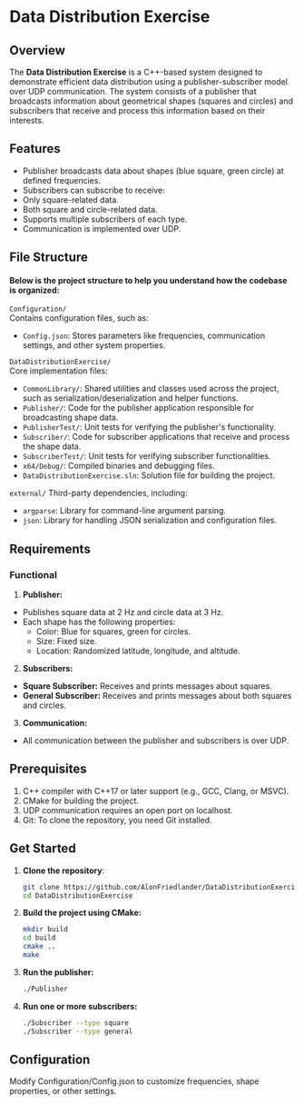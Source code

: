 # Data Distribution Exercise

## Overview
The **Data Distribution Exercise** is a C++-based system designed to demonstrate efficient data distribution using a publisher-subscriber model over UDP communication. The system consists of a publisher that broadcasts information about geometrical shapes (squares and circles) and subscribers that receive and process this information based on their interests.

## Features
* Publisher broadcasts data about shapes (blue square, green circle) at defined frequencies.
* Subscribers can subscribe to receive:
* Only square-related data.
* Both square and circle-related data.
* Supports multiple subscribers of each type.
* Communication is implemented over UDP.

## File Structure
#### Below is the project structure to help you understand how the codebase is organized:
```Configuration/```    
Contains configuration files, such as:
* ```Config.json```: Stores parameters like frequencies, communication settings, and other system properties.

```DataDistributionExercise/```    
Core implementation files:

* ```CommonLibrary/```: Shared utilities and classes used across the project, such as serialization/deserialization and helper functions.
* ```Publisher/```: Code for the publisher application responsible for broadcasting shape data.
* ```PublisherTest/```: Unit tests for verifying the publisher's functionality.
* ```Subscriber/```: Code for subscriber applications that receive and process the shape data.
* ```SubscriberTest/```: Unit tests for verifying subscriber functionalities.
* ```x64/Debug/```: Compiled binaries and debugging files.
* ```DataDistributionExercise.sln```: Solution file for building the project.

```external/```
Third-party dependencies, including:

* ```argparse```: Library for command-line argument parsing.
* ```json```: Library for handling JSON serialization and configuration files.


## Requirements
### Functional
1. **Publisher:**

* Publishes square data at 2 Hz and circle data at 3 Hz.
* Each shape has the following properties:
  * Color: Blue for squares, green for circles.
  * Size: Fixed size.
  * Location: Randomized latitude, longitude, and altitude.
2. **Subscribers:**
* **Square Subscriber:** Receives and prints messages about squares.
* **General Subscriber:** Receives and prints messages about both squares and circles.

3. **Communication:**
* All communication between the publisher and subscribers is over UDP.


## Prerequisites
1. C++ compiler with C++17 or later support (e.g., GCC, Clang, or MSVC).
2. CMake for building the project.
3. UDP communication requires an open port on localhost.
4. Git: To clone the repository, you need Git installed.


## Get Started


1. **Clone the repository**:
   ```bash
   git clone https://github.com/AlonFriedlander/DataDistributionExercise.git
   cd DataDistributionExercise
    ```
2. **Build the project using CMake:**
    ```bash
    mkdir build
    cd build
    cmake ..
    make
    ```
3. **Run the publisher:**
    ```bash
    ./Publisher
    ```
4. **Run one or more subscribers:**
    ```bash
    ./Subscriber --type square
    ./Subscriber --type general
    ```

## Configuration
Modify Configuration/Config.json to customize frequencies, shape properties, or other settings.
